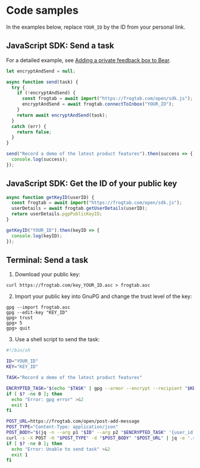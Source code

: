 # Code samples

In the examples below, replace `YOUR_ID` by the ID from your personal link.

## JavaScript SDK: Send a task

For a detailed example, see [Adding a private feedback box to Bear](https://maybecoding.bearblog.dev/adding-a-private-feedback-box-to-bear/).

```javascript
let encryptAndSend = null;

async function send(task) {
  try {
    if (!encryptAndSend) {
      const frogtab = await import("https://frogtab.com/open/sdk.js");
      encryptAndSend = await frogtab.connectToInbox("YOUR_ID");
    }
    return await encryptAndSend(task);
  }
  catch (err) {
    return false;
  }
}

send("Record a demo of the latest product features").then(success => {
  console.log(success);
});
```

## JavaScript SDK: Get the ID of your public key

```javascript
async function getKeyID(userID) {
  const frogtab = await import("https://frogtab.com/open/sdk.js");
  userDetails = await frogtab.getUserDetails(userID);
  return userDetails.pgpPublicKeyID;
}

getKeyID("YOUR_ID").then(keyID => {
  console.log(keyID);
});
```

## Terminal: Send a task

1. Download your public key:

  ```
  curl https://frogtab.com/key_YOUR_ID.asc > frogtab.asc
  ```

2. Import your public key into GnuPG and change the trust level of the key:

  ```
  gpg --import frogtab.asc
  gpg --edit-key "KEY_ID"
  gpg> trust
  gpg> 5
  gpg> quit
  ```

3. Use a shell script to send the task:

  ```sh
  #!/bin/sh

  ID="YOUR_ID"
  KEY="KEY_ID"

  TASK="Record a demo of the latest product features"

  ENCRYPTED_TASK="$(echo "$TASK" | gpg --armor --encrypt --recipient "$KEY")"
  if [ $? -ne 0 ]; then
    echo "Error: gpg error" >&2
    exit 1
  fi

  POST_URL=https://frogtab.com/open/post-add-message
  POST_TYPE="Content-Type: application/json"
  POST_BODY="$(jq -n --arg p1 "$ID" --arg p2 "$ENCRYPTED_TASK" '{user_id: $p1, message: $p2}')"
  curl -s -X POST -H "$POST_TYPE" -d "$POST_BODY" "$POST_URL" | jq -e '.success == true' > /dev/null
  if [ $? -ne 0 ]; then
    echo "Error: Unable to send task" >&2
    exit 1
  fi
  ```
